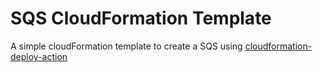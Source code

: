 # SQS CloudFormation Template

A simple cloudFormation template to create a SQS using [cloudformation-deploy-action](https://github.com/MGenteluci/cloudformation-deploy-action)

